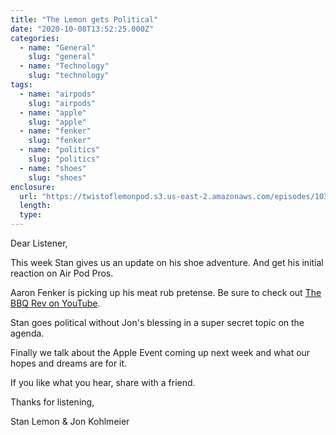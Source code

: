 ```yaml
---
title: "The Lemon gets Political"
date: "2020-10-08T13:52:25.000Z"
categories:
  - name: "General"
    slug: "general"
  - name: "Technology"
    slug: "technology"
tags:
  - name: "airpods"
    slug: "airpods"
  - name: "apple"
    slug: "apple"
  - name: "fenker"
    slug: "fenker"
  - name: "politics"
    slug: "politics"
  - name: "shoes"
    slug: "shoes"
enclosure:
  url: "https://twistoflemonpod.s3.us-east-2.amazonaws.com/episodes/103-lwatol-20201008.mp3"
  length:
  type:
---
```


Dear Listener,

This week Stan gives us an update on his shoe adventure. And get his initial reaction on Air Pod Pros.

Aaron Fenker is picking up his meat rub pretense. Be sure to check out [The BBQ Rev on YouTube](https://www.youtube.com/channel/UCggewclHIXhklyHezTmF6Sw).

Stan goes political without Jon's blessing in a super secret topic on the agenda.

Finally we talk about the Apple Event coming up next week and what our hopes and dreams are for it.

If you like what you hear, share with a friend.

Thanks for listening,

Stan Lemon & Jon Kohlmeier
